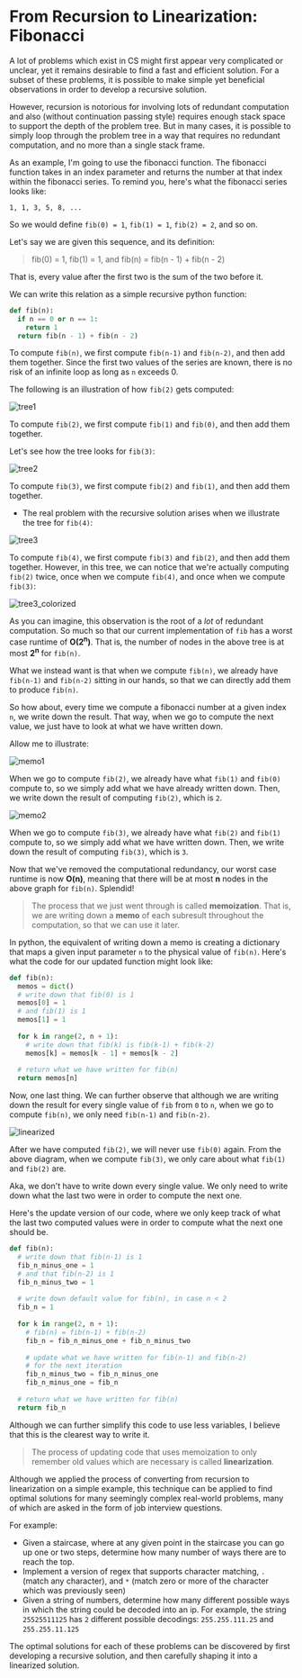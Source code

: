 # From Recursion to Linearization: Fibonacci

A lot of problems which exist in CS might first appear very complicated or unclear, yet it remains desirable to find a fast and efficient solution. For a subset of these problems, it is possible to make simple yet beneficial observations in order to develop a recursive solution.

However, recursion is notorious for involving lots of redundant computation and also (without continuation passing style) requires enough stack space to support the depth of the problem tree. But in many cases, it is possible to simply loop through the problem tree in a way that requires no redundant computation, and no more than a single stack frame.

As an example, I'm going to use the fibonacci function. The fibonacci function takes in an index parameter and returns the number at that index within the fibonacci series. To remind you, here's what the fibonacci series looks like:

`1, 1, 3, 5, 8, ...`

So we would define `fib(0) = 1`, `fib(1) = 1`, `fib(2) = 2`, and so on.

Let's say we are given this sequence, and its definition:

> fib(0) = 1, fib(1) = 1, and fib(n) = fib(n - 1) + fib(n - 2)

That is, every value after the first two is the sum of the two before it.

We can write this relation as a simple recursive python function:

```python
def fib(n):
  if n == 0 or n == 1:
    return 1
  return fib(n - 1) + fib(n - 2)
```

To compute `fib(n)`, we first compute `fib(n-1)` and `fib(n-2)`, and then add them together. Since the first two values of the series are known, there is no risk of an infinite loop as long as `n` exceeds 0.

The following is an illustration of how `fib(2)` gets computed:

![tree1](images/recursive/tree1.png)

To compute `fib(2)`, we first compute `fib(1)` and `fib(0)`, and then add them together.

Let's see how the tree looks for `fib(3)`:

![tree2](images/recursive/tree2.png)

To compute `fib(3)`, we first compute `fib(2)` and `fib(1)`, and then add them together.

* The real problem with the recursive solution arises when we illustrate the tree for `fib(4)`:

![tree3](images/recursive/tree3.png)

To compute `fib(4)`, we first compute `fib(3)` and `fib(2)`, and then add them together. However, in this tree, we can notice that we're actually computing `fib(2)` twice, once when we compute `fib(4)`, and once when we compute `fib(3)`:

![tree3_colorized](images/recursive/tree3_colorized.png)

As you can imagine, this observation is the root of a *lot* of redundant computation. So much so that our current implementation of `fib` has a worst case runtime of **O(2<sup>n</sup>)**. That is, the number of nodes in the above tree is at most **2<sup>n</sup>** for `fib(n)`.

What we instead want is that when we compute `fib(n)`, we already have `fib(n-1)` and `fib(n-2)` sitting in our hands, so that we can directly add them to produce `fib(n)`.

So how about, every time we compute a fibonacci number at a given index `n`, we write down the result. That way, when we go to compute the next value, we just have to look at what we have written down.

Allow me to illustrate:

![memo1](images/memoized/memo1.png)

When we go to compute `fib(2)`, we already have what `fib(1)` and `fib(0)` compute to, so we simply add what we have already written down. Then, we write down the result of computing `fib(2)`, which is `2`.

![memo2](images/memoized/memo2.png)

When we go to compute `fib(3)`, we already have what `fib(2)` and `fib(1)` compute to, so we simply add what we have written down. Then, we write down the result of computing `fib(3)`, which is `3`.

Now that we've removed the computational redundancy, our worst case runtime is now **O(n)**, meaning that there will be at most **n** nodes in the above graph for `fib(n)`. Splendid!

> The process that we just went through is called **memoization**. That is, we are writing down a **memo** of each subresult throughout the computation, so that we can use it later.

In python, the equivalent of writing down a memo is creating a dictionary that maps a given input parameter `n` to the physical value of `fib(n)`. Here's what the code for our updated function might look like:

```python
def fib(n):
  memos = dict()
  # write down that fib(0) is 1
  memos[0] = 1
  # and fib(1) is 1
  memos[1] = 1
  
  for k in range(2, n + 1):
    # write down that fib(k) is fib(k-1) + fib(k-2)
    memos[k] = memos[k - 1] + memos[k - 2]
  
  # return what we have written for fib(n)
  return memos[n]
```

Now, one last thing. We can further observe that although we are writing down the result for every single value of `fib` from `0` to `n`, when we go to compute `fib(n)`, we only need `fib(n-1)` and `fib(n-2)`.

![linearized](images/linearized.png)

After we have computed `fib(2)`, we will never use `fib(0)` again. From the above diagram, when we compute `fib(3)`, we only care about what `fib(1)` and `fib(2)` are.

Aka, we don't have to write down every single value. We only need to write down what the last two were in order to compute the next one.

Here's the update version of our code, where we only keep track of what the last two computed values were in order to compute what the next one should be.

```python
def fib(n):
  # write down that fib(n-1) is 1
  fib_n_minus_one = 1
  # and that fib(n-2) is 1
  fib_n_minus_two = 1
  
  # write down default value for fib(n), in case n < 2
  fib_n = 1
  
  for k in range(2, n + 1):
    # fib(n) = fib(n-1) + fib(n-2)
    fib_n = fib_n_minus_one + fib_n_minus_two
    
    # update what we have written for fib(n-1) and fib(n-2)
    # for the next iteration
    fib_n_minus_two = fib_n_minus_one
    fib_n_minus_one = fib_n
  
  # return what we have written for fib(n)
  return fib_n
```

Although we can further simplify this code to use less variables, I believe that this is the clearest way to write it.

> The process of updating code that uses memoization to only remember old values which are necessary is called **linearization**.

Although we applied the process of converting from recursion to linearization on a simple example, this technique can be applied to find optimal solutions for many seemingly complex real-world problems, many of which are asked in the form of job interview questions.

For example:

* Given a staircase, where at any given point in the staircase you can go up one or two steps, determine how many number of ways there are to reach the top.
* Implement a version of regex that supports character matching, `.` (match any character), and `*` (match zero or more of the character which was previously seen)
* Given a string of numbers, determine how many different possible ways in which the string could be decoded into an ip. For example, the string `25525511125` has `2` different possible decodings: `255.255.111.25` and `255.255.11.125`

The optimal solutions for each of these problems can be discovered by first developing a recursive solution, and then carefully shaping it into a linearized solution.